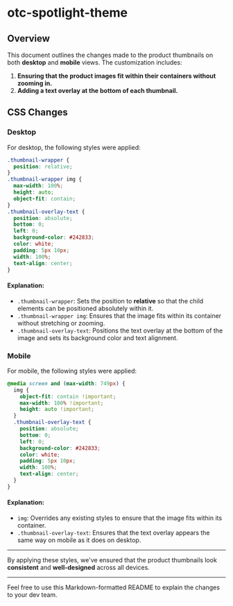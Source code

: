 # otc-spotlight-theme

## Overview

This document outlines the changes made to the product thumbnails on both **desktop** and **mobile** views. The customization includes:

1. **Ensuring that the product images fit within their containers without zooming in.**
2. **Adding a text overlay at the bottom of each thumbnail.**

## CSS Changes

### Desktop

For desktop, the following styles were applied:

```css
.thumbnail-wrapper {
  position: relative;
}
.thumbnail-wrapper img {
  max-width: 100%;
  height: auto;
  object-fit: contain;
}
.thumbnail-overlay-text {
  position: absolute;
  bottom: 0;
  left: 0;
  background-color: #242833;
  color: white;
  padding: 5px 10px;
  width: 100%;
  text-align: center;
}
```

#### Explanation:

- `.thumbnail-wrapper`: Sets the position to **relative** so that the child elements can be positioned absolutely within it.
- `.thumbnail-wrapper img`: Ensures that the image fits within its container without stretching or zooming.
- `.thumbnail-overlay-text`: Positions the text overlay at the bottom of the image and sets its background color and text alignment.

### Mobile

For mobile, the following styles were applied:

```css
@media screen and (max-width: 749px) {
  img {
    object-fit: contain !important;
    max-width: 100% !important;
    height: auto !important;
  }
  .thumbnail-overlay-text {
    position: absolute;
    bottom: 0;
    left: 0;
    background-color: #242833;
    color: white;
    padding: 5px 10px;
    width: 100%;
    text-align: center;
  }
}
```

#### Explanation:

- `img`: Overrides any existing styles to ensure that the image fits within its container.
- `.thumbnail-overlay-text`: Ensures that the text overlay appears the same way on mobile as it does on desktop.

---

By applying these styles, we've ensured that the product thumbnails look **consistent** and **well-designed** across all devices.

---

Feel free to use this Markdown-formatted README to explain the changes to your dev team.
